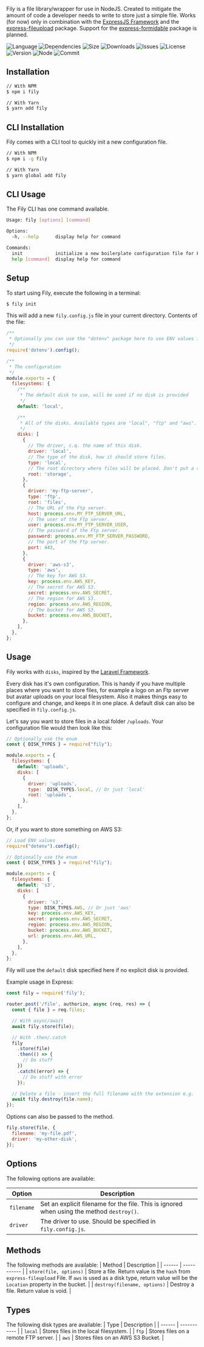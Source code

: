 Fily is a file library/wrapper for use in NodeJS. Created to mitigate the amount of code a developer needs to write to store just a simple file. Works (for now) only in combination with the [ExpressJS Framework](https://www.npmjs.com/package/express) and the [express-fileupload](https://www.npmjs.com/package/express-fileupload) package. Support for the [express-formidable](https://www.npmjs.com/package/express-formidable) package is planned.

![Language](https://img.shields.io/github/languages/top/codesheep-dev/fily?style=for-the-badge)
![Dependencies](https://img.shields.io/david/codesheep-dev/fily?style=for-the-badge)
![Size](https://img.shields.io/bundlephobia/min/fily?style=for-the-badge)
![Downloads](https://img.shields.io/npm/dw/fily?style=for-the-badge)
![Issues](https://img.shields.io/github/issues/codesheep-dev/fily?style=for-the-badge)
![License](https://img.shields.io/github/license/codesheep-dev/fily?style=for-the-badge)
![Version](https://img.shields.io/npm/v/fily?style=for-the-badge)
![Node](https://img.shields.io/node/v/fily?style=for-the-badge)
![Commit](https://img.shields.io/github/last-commit/codesheep-dev/fily?style=for-the-badge)

## Installation

```bash
// With NPM
$ npm i fily

// With Yarn
$ yarn add fily
```

## CLI Installation

Fily comes with a CLI tool to quickly init a new configuration file.

```bash
// With NPM
$ npm i -g fily

// With Yarn
$ yarn global add fily
```

## CLI Usage

The Fily CLI has one command available.

```bash
Usage: fily [options] [command]

Options:
  -h, --help      display help for command

Commands:
  init            initialize a new boilerplate configuration file for Fily
  help [command]  display help for command
```

## Setup

To start using Fily, execute the following in a terminal:

```bash
$ fily init
```

This will add a new `fily.config.js` file in your current directory. Contents of the file:

```js
/**
 * Optionally you can use the "dotenv" package here to use ENV values in this configuration.
 */
require('dotenv').config();

/**
 * The configuration
 */
module.exports = {
  filesystems: {
    /**
     * The default disk to use, will be used if no disk is provided
     */
    default: 'local',

    /**
     * All of the disks. Available types are "local", "ftp" and "aws".
     */
    disks: [
      {
        // The driver, c.q. the name of this disk.
        driver: 'local',
        // The type of the disk, how it should store files.
        type: 'local',
        // The root directory where files will be placed. Don't put a slash before the path, as this will result in errors when trying to remove the file with `destroy()`.
        root: 'storage',
      },
      {
        driver: 'my-ftp-server',
        type: 'ftp',
        root: 'files',
        // The URL of the Ftp server.
        host: process.env.MY_FTP_SERVER_URL,
        // The user of the Ftp server.
        user: process.env.MY_FTP_SERVER_USER,
        // The password of the Ftp server.
        password: process.env.MY_FTP_SERVER_PASSWORD,
        // The port of the Ftp server.
        port: 443,
      },
      {
        driver: 'aws-s3',
        type: 'aws',
        // The key for AWS S3.
        key: process.env.AWS_KEY,
        // The secret for AWS S3.
        secret: process.env.AWS_SECRET,
        // The region for AWS S3.
        region: process.env.AWS_REGION,
        // The bucket for AWS S3.
        bucket: process.env.AWS_BUCKET,
      },
    ],
  },
};
```

## Usage

Fily works with `disks`, inspired by the [Laravel Framework](https://laravel.com/).

Every disk has it's own configuration. This is handy if you have multiple places where you want to store files, for example a logo on an Ftp server but avatar uploads on your local filesystem. Also it makes things easy to configure and change, and keeps it in one place. A default disk can also be specified in `fily.config.js`.

Let's say you want to store files in a local folder `/uploads`. Your configuration file would then look like this:

```js
// Optionally use the enum
const { DISK_TYPES } = require("fily");

module.exports = {
  filesystems: {
    default: 'uploads',
    disks: [
      {
        driver: 'uploads',
        type:  DISK_TYPES.local, // Or just 'local'
        root: 'uploads',
      },
    ],
  },
};
```

Or, if you want to store something on AWS S3:
```js
// Load ENV values
require("dotenv").config();

// Optionally use the enum
const { DISK_TYPES } = require("fily");

module.exports = {
  filesystems: {
    default: 's3',
    disks: [
      {
        driver: 's3',
        type: DISK_TYPES.AWS, // Or just 'aws'
        key: process.env.AWS_KEY,
        secret: process.env.AWS_SECRET,
        region: process.env.AWS_REGION,
        bucket: process.env.AWS_BUCKET,
        url: process.env.AWS_URL,
      },
    ],
  },
};
```

Fily will use the `default` disk specified here if no explicit disk is provided.

Example usage in Express:

```js
const fily = require('fily');

router.post('/file', authorize, async (req, res) => {
  const { file } = req.files;

  // With async/await
  await fily.store(file);

  // With .then/.catch
  fily
    .store(file)
    .then(() => {
      // Do stuff
    })
    .catch((error) => {
      // Do stuff with error
    });

  // Delete a file - insert the full filename with the extension e.g. 'sample.pdf'
  await fily.destroy(file.name);
});
```

Options can also be passed to the method.

```js
fily.store(file, {
  filename: 'my-file.pdf',
  driver: 'my-other-disk',
});
```

## Options

The following options are available:

| Option     | Description                                                 |
| ---------- | ----------------------------------------------------------- |
| `filename` | Set an explicit filename for the file. This is ignored when using the method `destroy()`.                     |
| `driver`   | The driver to use. Should be specified in `fily.config.js`. |

## Methods

The following methods are available:
| Method | Description |
| ------ | ----------- |
| `store(file, options)` | Store a file. Return value is the `hash` from `express-fileupload` File. If `aws` is used as a disk type, return value will be the `Location` property in the bucket. |
| `destroy(filename, options)` | Destroy a file. Return value is void. |

## Types

The following disk types are available:
| Type | Description |
| ------ | ----------- |
| `local` | Stores files in the local filesystem. |
| `ftp` | Stores files on a remote FTP server. |
| `aws` | Stores files on an AWS S3 Bucket. |
